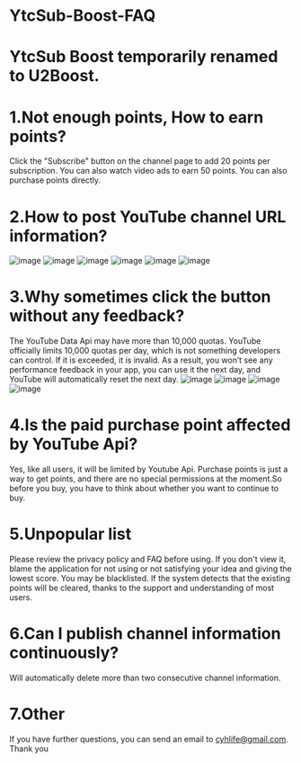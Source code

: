# YtcSub-Boost-FAQ

# YtcSub Boost temporarily renamed to U2Boost.

# 1.Not enough points, How to earn points?
Click the "Subscribe" button on the channel page to add 20 points per subscription.
You can also watch video ads to earn 50 points.
You can also purchase points directly.

# 2.How to post YouTube channel URL information?
![image](https://github.com/cuiyh/YtcSub-Boost-FAQ/blob/master/01.jpg)
![image](https://github.com/cuiyh/YtcSub-Boost-FAQ/blob/master/02.jpg)
![image](https://github.com/cuiyh/YtcSub-Boost-FAQ/blob/master/03.jpg)
![image](https://github.com/cuiyh/YtcSub-Boost-FAQ/blob/master/04.jpg)
![image](https://github.com/cuiyh/YtcSub-Boost-FAQ/blob/master/05.jpg)
![image](https://github.com/cuiyh/YtcSub-Boost-FAQ/blob/master/06.jpg)

# 3.Why sometimes click the button without any feedback?
The YouTube Data Api may have more than 10,000 quotas. YouTube officially limits 10,000 quotas per day, which is not something developers can control. If it is exceeded, it is invalid. As a result, you won’t see any performance feedback in your app, you can use it the next day, and YouTube will automatically reset the next day.
![image](https://github.com/cuiyh/YtcSub-Boost-FAQ/blob/master/07.jpg)
![image](https://github.com/cuiyh/YtcSub-Boost-FAQ/blob/master/08.jpg)
![image](https://github.com/cuiyh/YtcSub-Boost-FAQ/blob/master/09.jpg)
![image](https://github.com/cuiyh/YtcSub-Boost-FAQ/blob/master/010.jpg)

# 4.Is the paid purchase point affected by YouTube Api?
Yes, like all users, it will be limited by Youtube Api. Purchase points is just a way to get points, and there are no special permissions at the moment.So before you buy, you have to think about whether you want to continue to buy.

# 5.Unpopular list
Please review the privacy policy and FAQ before using.  If you don't view it, blame the application for not using or not satisfying your idea and giving the lowest score.  You may be blacklisted.  If the system detects that the existing points will be cleared, thanks to the support and understanding of most users.

# 6.Can I publish channel information continuously?
Will automatically delete more than two consecutive channel information.

# 7.Other
If you have further questions, you can send an email to cyhlife@gmail.com. Thank you
